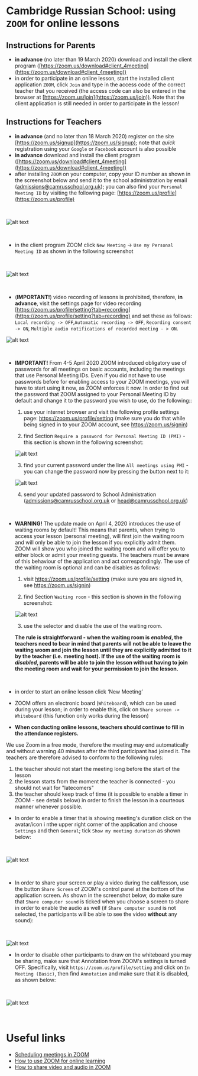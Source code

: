 # Cambridge Russian School: using `ZOOM` for online lessons

## Instructions for Parents

* **in advance** (no later than 19 March 2020) download and install the client program ([https://zoom.us/download#client_4meeting](https://zoom.us/download#client_4meeting))
* in order to participate in an online lesson, start the installed client application `ZOOM`, click `Join` and type in the access code of the correct teacher that you received (the access code can also be entered in the browser at [https://zoom.us/join](https://zoom.us/join)). Note that the client application is still needed in order to participate in the lesson!

## Instructions for Teachers
* **in advance** (and no later than 18 March 2020) register on the site [https://zoom.us/signup](https://zoom.us/signup); note that *quick* registration using your `Google` or `Facebook` account is also possible
* **in advance** download and install the client program ([https://zoom.us/download#client_4meeting](https://zoom.us/download#client_4meeting))
* after installing `ZOOM` on your computer, copy your ID number as shown in the screenshot below and send it to the school administration by email (admissions@camrusschool.org.uk); you can also find your `Personal Meeting ID` by visiting the following page: [https://zoom.us/profile](https://zoom.us/profile)

&nbsp;

![alt text](figures/copy-ID.png)

&nbsp;

* in the client program ZOOM click `New Meeting` -> `Use my Personal Meeting ID` as shown in the following screenshot

&nbsp;

![alt text](figures/use-my-personal-meeting-ID.png)

&nbsp;

* (**IMPORTANT!**) video recording of lessons is prohibited, therefore, **in advance**, visit the settings page for video recording [https://zoom.us/profile/setting?tab=recording](https://zoom.us/profile/setting?tab=recording) and set these as follows: `Local recording -> OFF`,`Automatic recording -> OFF`, `Recording consent -> ON`, `Multiple audio notifications of recorded meeting - > ON`.
&nbsp;

![alt text](figures/recordings-settings.png)

&nbsp;

* **IMPORTANT!** From 4-5 April 2020 ZOOM introduced obligatory use of passwords for all meetings on basic accounts, including the meetings that use Personal Meeting IDs. Even if you did not have to use passwords before for enabling access to your ZOOM meetings, you will have to start using it now, as ZOOM enforces it now. In order to find out the password that ZOOM assigned to your Personal Meeting ID by default and change it to the password you wish to use, do the following:: 

	1. use your internet browser and visit the following profile settings page: https://zoom.us/profile/setting (make sure you do that while being signed in to your ZOOM account, see https://zoom.us/signin)

	2. find Section `Require a password for Personal Meeting ID (PMI)` - this section is shown in the following screenshot:

	![alt text](figures/find-password.png)

	3. find your current password under the line `All meetings using PMI` - you can change the password now by pressing the button next to it:

	![alt text](figures/modify-password.png)

	4. send your updated password to School Administration (admissions@camrusschool.org.uk or head@camrusschool.org.uk)

&nbsp;

* **WARNING!** The update made on April 4, 2020 introduces the use of waiting rooms by default! This means that parents, when trying to access your lesson (personal meeting), will first join the waiting room and will only be able to join the lesson if you explicitly admit them. ZOOM will show you who joined the waiting room and will offer you to either block or admit your meeting guests. The teachers must be aware of this behaviour of the application and act correspondingly. The use of the waiting room is optional and can  be disables as follows:

	1. visit https://zoom.us/profile/setting (make sure you are signed in, see https://zoom.us/signin)

	2. find Section `Waiting room` - this section is shown in the following screenshot:

	![alt text](figures/waiting-room.png)

	3. use the selector and disable the use of the waiting room.

	**The rule is straightforward - when the waiting room is *enabled*, the teachers need to bear in mind that parents will not be able to leave the waiting woom and join the lesson until they are explicitly admitted to it by the teacher (i.e. meeting host). If the use of the waiting room is *disabled*, parents will be able to join the lesson without having to join the meeting room and wait for your permission to join the lesson.**

&nbsp;

* in order to start an online lesson click ‘New Meeting’

* ZOOM offers an electronic board (`Whiteboard`), which can be used during your lesson; in order to enable this, click on `Share screen -> Whiteboard` (this function only works during the lesson)

* **When conducting online lessons, teachers should continue to fill in the attendance registers.**


We use Zoom  in a free mode, therefore the meeting may end automatically and without warning 40 minutes after the third participant had joined it. The teachers are therefore advised to conform to the following rules:
1. the teacher should not start the meeting long before the start of the lesson
2. the lesson starts from the moment the teacher is connected - you should not wait for "latecomers"
3. the teacher should keep track of time (it is possible to enable a timer in ZOOM - see details below) in order to finish the lesson in a courteous manner whenever possible.

* In order to enable a timer that is showing meeting's duration click on the avatar/icon i nthe upper right corner of the application and choose `Settings` and then `General`; tick `Show my meeting duration` as shown below:

&nbsp;

![alt text](figures/show-meeting-duration.png)

&nbsp;

* In order to share your screen or play a video during the call/lesson, use the button `Share Screen` of ZOOM's control panel at the bottom of the application screen. As shown in the screenshot below, do make sure that `Share computer sound` is ticked when you choose a screen to share in order to enable the audio as well (if `Share computer sound` is not selected, the participants will be able to see the video **without** any sound):

&nbsp;

![alt text](figures/share-computer-sound.png)

* In order to disable other participants to draw on the whiteboard you may be sharing, make sure that Annotation from ZOOM's settings is turned OFF. Specifically, visit `https://zoom.us/profile/setting` and click on `In Meeting (Basic)`, then find `Annotation` and make sure that it is disabled, as shown below:

&nbsp;

![alt text](figures/whiteboard-annotations-off.png)

&nbsp;

# Useful links
 * [Scheduling meetings in ZOOM](https://support.zoom.us/hc/en-us/articles/201362413-Scheduling-meetings)
 * [How to use ZOOM for online learning](https://blog.zoom.us/wordpress/2020/03/13/how-to-use-zoom-for-online-learning/)
 * [How to share video and audio in ZOOM](https://www.youtube.com/watch?v=-8XQa7YGcmM)